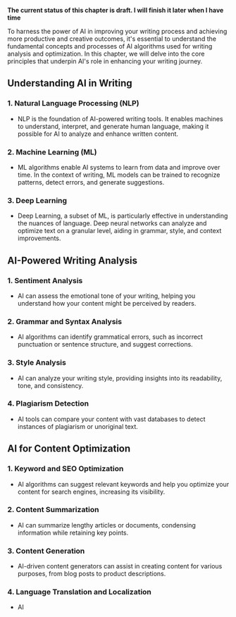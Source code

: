 **The current status of this chapter is draft. I will finish it later when I have time**

To harness the power of AI in improving your writing process and achieving more productive and creative outcomes, it's essential to understand the fundamental concepts and processes of AI algorithms used for writing analysis and optimization. In this chapter, we will delve into the core principles that underpin AI's role in enhancing your writing journey.

Understanding AI in Writing
---------------------------

### 1. **Natural Language Processing (NLP)**

* NLP is the foundation of AI-powered writing tools. It enables machines to understand, interpret, and generate human language, making it possible for AI to analyze and enhance written content.

### 2. **Machine Learning (ML)**

* ML algorithms enable AI systems to learn from data and improve over time. In the context of writing, ML models can be trained to recognize patterns, detect errors, and generate suggestions.

### 3. **Deep Learning**

* Deep Learning, a subset of ML, is particularly effective in understanding the nuances of language. Deep neural networks can analyze and optimize text on a granular level, aiding in grammar, style, and context improvements.

AI-Powered Writing Analysis
---------------------------

### 1. **Sentiment Analysis**

* AI can assess the emotional tone of your writing, helping you understand how your content might be perceived by readers.

### 2. **Grammar and Syntax Analysis**

* AI algorithms can identify grammatical errors, such as incorrect punctuation or sentence structure, and suggest corrections.

### 3. **Style Analysis**

* AI can analyze your writing style, providing insights into its readability, tone, and consistency.

### 4. **Plagiarism Detection**

* AI tools can compare your content with vast databases to detect instances of plagiarism or unoriginal text.

AI for Content Optimization
---------------------------

### 1. **Keyword and SEO Optimization**

* AI algorithms can suggest relevant keywords and help you optimize your content for search engines, increasing its visibility.

### 2. **Content Summarization**

* AI can summarize lengthy articles or documents, condensing information while retaining key points.

### 3. **Content Generation**

* AI-driven content generators can assist in creating content for various purposes, from blog posts to product descriptions.

### 4. **Language Translation and Localization**

* AI
